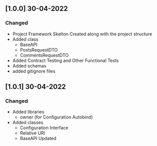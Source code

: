 ## [1.0.0] 30-04-2022

### Changed
 - Project Framework Skelton Created along with the project structure
 - Added class
    - BaseAPI
    - PostsRequestDTO
    - CommentsRequestDTO
 - Added Contract Testing and Other Functional Tests
 - Added schemas
 - added gitignore files
 
## [1.0.1] 30-04-2022

### Changed
   - Added libraries
       - owner (for Configuration Autobind)
   - Added classes
        - Configuration Interface 
        - Relative URI
        - BaseAPI Updated
        